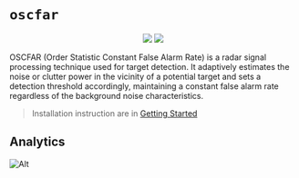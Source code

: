 # `oscfar`

<p align=center>
<a target="_blank" href="https://www.python.org/downloads/" title="Python version"><img src="https://img.shields.io/badge/python-%3E=_3.8-green.svg"></a>
<a target="_blank" href="https://pypi.org/project/oscfar/" title="PyPI version"><img src="https://img.shields.io/pypi/v/oscfar?logo=pypi"></a>
</p>

OSCFAR (Order Statistic Constant False Alarm Rate) is a radar signal processing technique used for target detection. It adaptively estimates the noise or clutter power in the vicinity of a potential target and sets a detection threshold accordingly, maintaining a constant false alarm rate regardless of the background noise characteristics.

> Installation instruction are in [Getting Started](https://chujo58.github.io/oscfar/getstarted.html)
## Analytics
![Alt](https://repobeats.axiom.co/api/embed/664ddc1c4bc71b6bfaf29af87b32f32cc543f7a5.svg "Repobeats analytics image")
